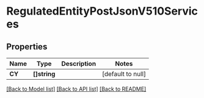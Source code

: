 # RegulatedEntityPostJsonV510Services

## Properties
Name | Type | Description | Notes
------------ | ------------- | ------------- | -------------
**CY** | **[]string** |  | [default to null]

[[Back to Model list]](../README.md#documentation-for-models) [[Back to API list]](../README.md#documentation-for-api-endpoints) [[Back to README]](../README.md)


